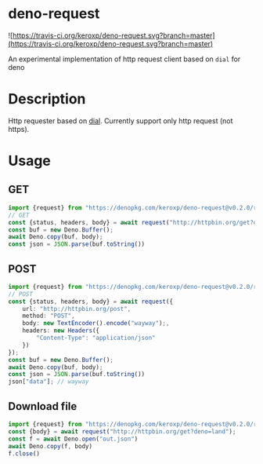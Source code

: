 # deno-request

![https://travis-ci.org/keroxp/deno-request.svg?branch=master](https://travis-ci.org/keroxp/deno-request.svg?branch=master)

An experimental implementation of http request client based on `dial` for deno

# Description

Http requester based on [dial](https://deno.land/typedoc/index.html#dial). Currently support only http request (not https).

# Usage

## GET

```main.ts
import {request} from "https://denopkg.com/keroxp/deno-request@v0.2.0/request.ts"
// GET
const {status, headers, body} = await request("http://httpbin.org/get?deno=land");
const buf = new Deno.Buffer();
await Deno.copy(buf, body);
const json = JSON.parse(buf.toString())

```

## POST

```main.ts
import {request} from "https://denopkg.com/keroxp/deno-request@v0.2.0/request.ts"
// POST
const {status, headers, body} = await request({
    url: "http://httpbin.org/post",
    method: "POST",
    body: new TextEncoder().encode("wayway");,   
    headers: new Headers({
        "Content-Type": "application/json"
    })
});
const buf = new Deno.Buffer();
await Deno.copy(buf, body);
const json = JSON.parse(buf.toString())
json["data"]; // wayway
```

## Download file

```main.ts
import {request} from "https://denopkg.com/keroxp/deno-request@v0.2.0/request.ts"
const {body} = await request("http://httpbin.org/get?deno=land");
const f = await Deno.open("out.json")
await Deno.copy(f, body)  
f.close()    
```
